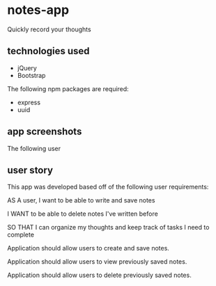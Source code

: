 # notes-app
Quickly record your thoughts 


## technologies used

  * jQuery
  * Bootstrap

The following npm packages are required:
  * express
  * uuid


## app screenshots

The following user

## user story

This app was developed based off of the following user requirements:

AS A user, I want to be able to write and save notes

I WANT to be able to delete notes I've written before

SO THAT I can organize my thoughts and keep track of tasks I need to complete


Application should allow users to create and save notes.

Application should allow users to view previously saved notes.

Application should allow users to delete previously saved notes.
